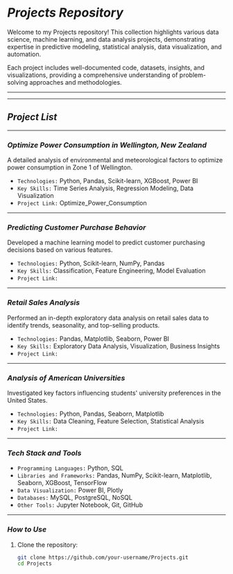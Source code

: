 # ***Projects Repository***
Welcome to my Projects repository! This collection highlights various data science, machine learning, and data analysis projects, demonstrating expertise in predictive modeling, statistical analysis, data visualization, and automation.

Each project includes well-documented code, datasets, insights, and visualizations, providing a comprehensive understanding of problem-solving approaches and methodologies.
***
***
## ***Project List***

---

### ***Optimize Power Consumption in Wellington, New Zealand***
A detailed analysis of environmental and meteorological factors to optimize power consumption in Zone 1 of Wellington.
- `Technologies:` Python, Pandas, Scikit-learn, XGBoost, Power BI
- `Key Skills:` Time Series Analysis, Regression Modeling, Data Visualization
- `Project Link:` Optimize_Power_Consumption

---

### ***Predicting Customer Purchase Behavior***
Developed a machine learning model to predict customer purchasing decisions based on various features.
- `Technologies:` Python, Scikit-learn, NumPy, Pandas
- `Key Skills:` Classification, Feature Engineering, Model Evaluation
- `Project Link:` <a href='https://github.com/namankamble/Customer-Churn-Prediction-Using-Machine-Learning' style="font-style: italic; text-decoration: none; color: white;">Predict_Customer_Purchase</a>

---

### ***Retail Sales Analysis***
Performed an in-depth exploratory data analysis on retail sales data to identify trends, seasonality, and top-selling products.
- `Technologies:` Pandas, Matplotlib, Seaborn, Power BI
- `Key Skills:` Exploratory Data Analysis, Visualization, Business Insights
- `Project Link:` <a href='https://github.com/namankamble/Retail-Sales-Analysis-for-Chain-Stores' style="font-style: italic; text-decoration: none; color: white;">Retail_Sales_Analysis</a>

---

### ***Analysis of American Universities***
Investigated key factors influencing students' university preferences in the United States.
- `Technologies:` Python, Pandas, Seaborn, Matplotlib
- `Key Skills:` Data Cleaning, Feature Selection, Statistical Analysis
- `Project Link:` <a href='https://github.com/namankamble/ANALYSIS-OF-UNIVERSITIES-WHAT-MAKES-A-STUDENT-PREFER-A-UNIVERSITY' style="font-style: italic; text-decoration: none; color: white;">University_Analysis</a>

---

### ***Tech Stack and Tools***
- `Programming Languages:` Python, SQL
- `Libraries and Frameworks:` Pandas, NumPy, Scikit-learn, Matplotlib, Seaborn, XGBoost, TensorFlow
- `Data Visualization:` Power BI, Plotly
- `Databases:` MySQL, PostgreSQL, NoSQL
- `Other Tools:` Jupyter Notebook, Git, GitHub

---

### ***How to Use***
1. Clone the repository:
   ```sh
   git clone https://github.com/your-username/Projects.git
   cd Projects
